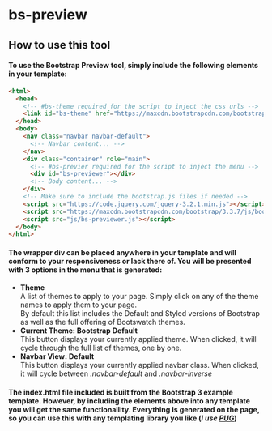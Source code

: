# bs-preview

## How to use this tool
#### To use the Bootstrap Preview tool, simply include the following elements in your template: 

```html
<html>
  <head>
    <!-- #bs-theme required for the script to inject the css urls -->
    <link id="bs-theme" href="https://maxcdn.bootstrapcdn.com/bootstrap/3.3.7/css/bootstrap.min.css" rel="stylesheet">
  </head>
  <body>
    <nav class="navbar navbar-default">
      <!-- Navbar content... -->
    </nav>
    <div class="container" role="main">
      <!-- #bs-previer required for the script to inject the menu -->
      <div id="bs-previewer"></div>
      <!-- Body content... -->
    </div>
    <!-- Make sure to include the bootstrap.js files if needed -->
    <script src="https://code.jquery.com/jquery-3.2.1.min.js"></script>
    <script src="https://maxcdn.bootstrapcdn.com/bootstrap/3.3.7/js/bootstrap.min.js"></script>
    <script src="js/bs-previewer.js"></script>
  </body>
</html>
```

#### The wrapper div can be placed anywhere in your template and will conform to your responsiveness or lack there of. You will be presented with 3 options in the menu that is generated:

* **Theme**  
 A list of themes to apply to your page. Simply click on any of the theme names to apply them to your page.  
 By default this list includes the Default and Styled versions of Bootstrap as well as the full offering of Bootswatch themes.
* **Current Theme: Bootstrap Default**  
 This button displays your currently applied theme. When clicked, it will cycle through the full list of themes, one by one.
* **Navbar View: Default**  
 This button displays your currently applied navbar class. When clicked, it will cycle between _.navbar-default_ and _.navbar-inverse_


#### The index.html file included is built from the Bootstrap 3 example template. However, by including the elements above into any template you will get the same functionallity. Everything is generated on the page, so you can use this with any templating library you like (_I use [PUG](https://pugjs.org)_)